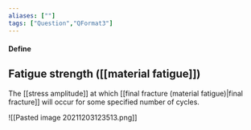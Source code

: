 ```yaml
---
aliases: [""]
tags: ["Question","QFormat3"]
---
```


#### Define
## Fatigue strength ([[material fatigue]])
The [[stress amplitude]] at which [[final fracture (material fatigue)|final fracture]] will occur for some specified number of cycles.

![[Pasted image 20211203123513.png]]